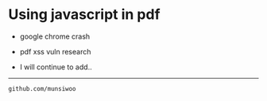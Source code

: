 # Using javascript in pdf






  * google chrome crash

  * pdf xss vuln research

  * I will continue to add..




***

~~~
github.com/munsiwoo
~~~ 
